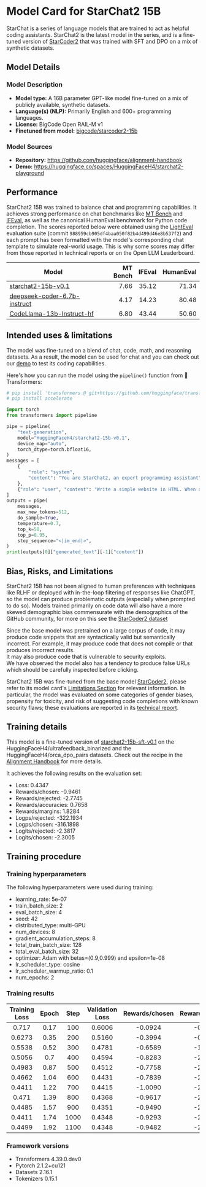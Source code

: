 

# Model Card for StarChat2 15B

StarChat is a series of language models that are trained to act as helpful coding assistants. StarChat2 is the latest model in the series, and is a fine-tuned version of [StarCoder2](https://huggingface.co/bigcode/starcoder2-15b) that was trained with SFT and DPO on a mix of synthetic datasets.

## Model Details

### Model Description



- **Model type:** A 16B parameter GPT-like model fine-tuned on a mix of publicly available, synthetic datasets.
- **Language(s) (NLP):** Primarily English and 600+ programming languages.
- **License:** BigCode Open RAIL-M v1
- **Finetuned from model:** [bigcode/starcoder2-15b](https://huggingface.co/bigcode/starcoder2-15b)

### Model Sources



- **Repository:** https://github.com/huggingface/alignment-handbook
- **Demo:** https://huggingface.co/spaces/HuggingFaceH4/starchat2-playground

## Performance

StarChat2 15B was trained to balance chat and programming capabilities. It achieves strong performance on chat benchmarks like [MT Bench](https://huggingface.co/spaces/lmsys/mt-bench) and [IFEval](https://arxiv.org/abs/2311.07911), as well as the canonical HumanEval benchmark for Python code completion. The scores reported below were obtained using the [LightEval](https://github.com/huggingface/lighteval) evaluation suite (commit `988959cb905df4baa050f82b4d499d46e8b537f2`) and each prompt has been formatted with the model's corresponding chat template to simulate real-world usage. This is why some scores may differ from those reported in technical reports or on the Open LLM Leaderboard. 

| Model                                                                                           | MT Bench | IFEval | HumanEval |
|-------------------------------------------------------------------------------------------------|---------:|-------:|----------:|
| [starchat2-15b-v0.1](https://huggingface.co/HuggingFaceH4/starchat2-15b-v0.1)                   |     7.66 |  35.12 |     71.34 |
| [deepseek-coder-6.7b-instruct](https://huggingface.co/deepseek-ai/deepseek-coder-6.7b-instruct) |     4.17 |  14.23 |     80.48 |
| [CodeLlama-13b-Instruct-hf](https://huggingface.co/codellama/CodeLlama-13b-Instruct-hf)         |     6.80 |  43.44 |     50.60 |


## Intended uses & limitations

The model was fine-tuned on a blend of chat, code, math, and reasoning datasets. As a result, the model can be used for chat and you can check out our [demo](https://huggingface.co/spaces/HuggingFaceH4/starchat2-playground) to test its coding capabilities. 

Here's how you can run the model using the `pipeline()` function from 🤗 Transformers:

```python
# pip install 'transformers @ git+https://github.com/huggingface/transformers.git@831bc25d8fdb85768402f772cf65cc3d7872b211'
# pip install accelerate

import torch
from transformers import pipeline

pipe = pipeline(
    "text-generation",
    model="HuggingFaceH4/starchat2-15b-v0.1",
    device_map="auto",
    torch_dtype=torch.bfloat16,
)
messages = [
    {
        "role": "system",
        "content": "You are StarChat2, an expert programming assistant",
    },
    {"role": "user", "content": "Write a simple website in HTML. When a user clicks the button, it shows a random Chuck Norris joke."},
]
outputs = pipe(
    messages,
    max_new_tokens=512,
    do_sample=True,
    temperature=0.7,
    top_k=50,
    top_p=0.95,
    stop_sequence="<|im_end|>",
)
print(outputs[0]["generated_text"][-1]["content"])
```

## Bias, Risks, and Limitations

<!-- This section is meant to convey both technical and sociotechnical limitations. -->

StarChat2 15B has not been aligned to human preferences with techniques like RLHF or deployed with in-the-loop filtering of responses like ChatGPT, so the model can produce problematic outputs (especially when prompted to do so). 
Models trained primarily on code data will also have a more skewed demographic bias commensurate with the demographics of the GitHub community, for more on this see the [StarCoder2 dataset](https://huggingface.co/datasets/bigcode/the-stack-v2)

Since the base model was pretrained on a large corpus of code, it may produce code snippets that are syntactically valid but semantically incorrect. 
For example, it may produce code that does not compile or that produces incorrect results.  
It may also produce code that is vulnerable to security exploits.  
We have observed the model also has a tendency to produce false URLs which should be carefully inspected before clicking.

StarChat2 15B was fine-tuned from the base model [StarCoder2](https://huggingface.co/bigcode/starcoder2-15b), please refer to its model card's [Limitations Section](https://huggingface.co/bigcode/starcoder2-15b#limitations) for relevant information. 
In particular, the model was evaluated on some categories of gender biases, propensity for toxicity, and risk of suggesting code completions with known security flaws; these evaluations are reported in its [technical report](https://huggingface.co/papers/2402.19173).


## Training details

This model is a fine-tuned version of [starchat2-15b-sft-v0.1](https://huggingface.co/HuggingFaceH4/starchat2-15b-sft-v0.1) on the HuggingFaceH4/ultrafeedback_binarized and the HuggingFaceH4/orca_dpo_pairs datasets. Check out the recipe in the [Alignment Handbook](https://github.com/huggingface/alignment-handbook) for more details.

It achieves the following results on the evaluation set:
- Loss: 0.4347
- Rewards/chosen: -0.9461
- Rewards/rejected: -2.7745
- Rewards/accuracies: 0.7658
- Rewards/margins: 1.8284
- Logps/rejected: -322.1934
- Logps/chosen: -316.1898
- Logits/rejected: -2.3817
- Logits/chosen: -2.3005

## Training procedure

### Training hyperparameters

The following hyperparameters were used during training:
- learning_rate: 5e-07
- train_batch_size: 2
- eval_batch_size: 4
- seed: 42
- distributed_type: multi-GPU
- num_devices: 8
- gradient_accumulation_steps: 8
- total_train_batch_size: 128
- total_eval_batch_size: 32
- optimizer: Adam with betas=(0.9,0.999) and epsilon=1e-08
- lr_scheduler_type: cosine
- lr_scheduler_warmup_ratio: 0.1
- num_epochs: 2

### Training results

| Training Loss | Epoch | Step | Validation Loss | Rewards/chosen | Rewards/rejected | Rewards/accuracies | Rewards/margins | Logps/rejected | Logps/chosen | Logits/rejected | Logits/chosen |
|:-------------:|:-----:|:----:|:---------------:|:--------------:|:----------------:|:------------------:|:---------------:|:--------------:|:------------:|:---------------:|:-------------:|
| 0.717         | 0.17  | 100  | 0.6006          | -0.0924        | -0.2899          | 0.6329             | 0.1975          | -272.5022      | -299.1165    | -2.5313         | -2.4191       |
| 0.6273        | 0.35  | 200  | 0.5160          | -0.3994        | -0.9461          | 0.6930             | 0.5467          | -285.6261      | -305.2568    | -2.5281         | -2.4278       |
| 0.5538        | 0.52  | 300  | 0.4781          | -0.6589        | -1.5892          | 0.7247             | 0.9302          | -298.4870      | -310.4470    | -2.4996         | -2.4110       |
| 0.5056        | 0.7   | 400  | 0.4594          | -0.8283        | -2.1332          | 0.7437             | 1.3050          | -309.3687      | -313.8344    | -2.4472         | -2.3644       |
| 0.4983        | 0.87  | 500  | 0.4512          | -0.7758        | -2.2806          | 0.7468             | 1.5049          | -312.3167      | -312.7843    | -2.4223         | -2.3404       |
| 0.4662        | 1.04  | 600  | 0.4431          | -0.7839        | -2.4016          | 0.7658             | 1.6177          | -314.7355      | -312.9465    | -2.4049         | -2.3215       |
| 0.4411        | 1.22  | 700  | 0.4415          | -1.0090        | -2.7582          | 0.7690             | 1.7492          | -321.8679      | -317.4481    | -2.3840         | -2.3016       |
| 0.471         | 1.39  | 800  | 0.4368          | -0.9617        | -2.7445          | 0.7690             | 1.7828          | -321.5930      | -316.5019    | -2.3809         | -2.2991       |
| 0.4485        | 1.57  | 900  | 0.4351          | -0.9490        | -2.7594          | 0.7722             | 1.8103          | -321.8916      | -316.2497    | -2.3815         | -2.3004       |
| 0.4411        | 1.74  | 1000 | 0.4348          | -0.9293        | -2.7469          | 0.7658             | 1.8176          | -321.6409      | -315.8547    | -2.3823         | -2.3011       |
| 0.4499        | 1.92  | 1100 | 0.4348          | -0.9482        | -2.7767          | 0.7658             | 1.8285          | -322.2369      | -316.2320    | -2.3828         | -2.3012       |


### Framework versions

- Transformers 4.39.0.dev0
- Pytorch 2.1.2+cu121
- Datasets 2.16.1
- Tokenizers 0.15.1
